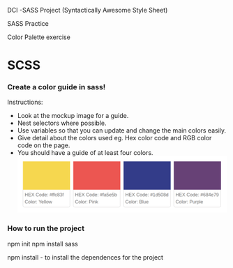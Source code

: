 DCI -SASS Project (Syntactically Awesome Style Sheet)

SASS Practice

Color Palette exercise

# SCSS

### Create a color guide in sass!

Instructions:

- Look at the mockup image for a guide.
- Nest selectors where possible.
- Use variables so that you can update and change the main colors easily.
- Give detail about the colors used eg. Hex color code and RGB color code on the page.
- You should have a guide of at least four colors.
  ![](./img/exemple.png)

### How to run the project

npm init
npm install sass

npm install - to install the dependences for the project
